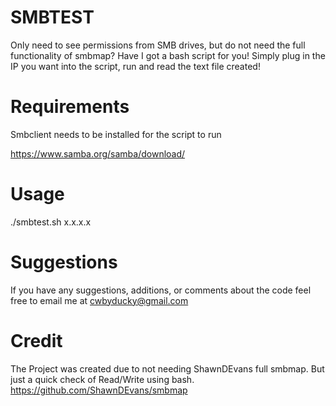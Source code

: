 # SMBTEST
  Only need to see permissions from SMB drives, but do not need the full functionality of smbmap? Have I got a bash script for you!
  Simply plug in the IP you want into the script, run and read the text file created!

# Requirements
  Smbclient needs to be installed for the script to run
  
  https://www.samba.org/samba/download/
  
# Usage
  ./smbtest.sh x.x.x.x

# Suggestions
  If you have any suggestions, additions, or comments about the code feel free to email me at cwbyducky@gmail.com

# Credit
  The Project was created due to not needing ShawnDEvans full smbmap.
  But just a quick check of Read/Write using bash.
  https://github.com/ShawnDEvans/smbmap

